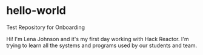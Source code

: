 # hello-world
Test Repository for Onboarding

Hi! I'm Lena Johnson and it's my first day working with Hack Reactor. I'm trying to learn all the systems and programs used by our students and team. 
